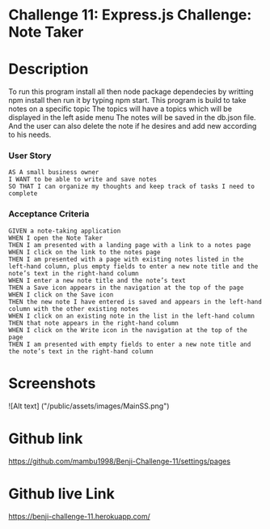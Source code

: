 # Challenge 11: Express.js Challenge: Note Taker

# Description

To run this program install all then node package dependecies by writting npm install then run it by typing npm start.
This program is build to take notes on a specific topic
The topics will have a topics which will be displayed in the left aside menu
The notes will be saved in the db.json file. And the user can also delete the note if he desires and add new according to his needs.

### User Story

```
AS A small business owner
I WANT to be able to write and save notes
SO THAT I can organize my thoughts and keep track of tasks I need to complete
```

### Acceptance Criteria

```
GIVEN a note-taking application
WHEN I open the Note Taker
THEN I am presented with a landing page with a link to a notes page
WHEN I click on the link to the notes page
THEN I am presented with a page with existing notes listed in the left-hand column, plus empty fields to enter a new note title and the note’s text in the right-hand column
WHEN I enter a new note title and the note’s text
THEN a Save icon appears in the navigation at the top of the page
WHEN I click on the Save icon
THEN the new note I have entered is saved and appears in the left-hand column with the other existing notes
WHEN I click on an existing note in the list in the left-hand column
THEN that note appears in the right-hand column
WHEN I click on the Write icon in the navigation at the top of the page
THEN I am presented with empty fields to enter a new note title and the note’s text in the right-hand column
```

# Screenshots

![Alt text] ("/public/assets/images/MainSS.png")

# Github link

https://github.com/mambu1998/Benji-Challenge-11/settings/pages

# Github live Link

https://benji-challenge-11.herokuapp.com/
